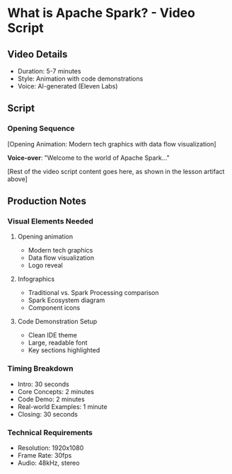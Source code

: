 # What is Apache Spark? - Video Script

## Video Details
- Duration: 5-7 minutes
- Style: Animation with code demonstrations
- Voice: AI-generated (Eleven Labs)

## Script

### Opening Sequence
[Opening Animation: Modern tech graphics with data flow visualization]

**Voice-over**: "Welcome to the world of Apache Spark..."

[Rest of the video script content goes here, as shown in the lesson artifact above]

## Production Notes

### Visual Elements Needed
1. Opening animation
   - Modern tech graphics
   - Data flow visualization
   - Logo reveal

2. Infographics
   - Traditional vs. Spark Processing comparison
   - Spark Ecosystem diagram
   - Component icons

3. Code Demonstration Setup
   - Clean IDE theme
   - Large, readable font
   - Key sections highlighted

### Timing Breakdown
- Intro: 30 seconds
- Core Concepts: 2 minutes
- Code Demo: 2 minutes
- Real-world Examples: 1 minute
- Closing: 30 seconds

### Technical Requirements
- Resolution: 1920x1080
- Frame Rate: 30fps
- Audio: 48kHz, stereo